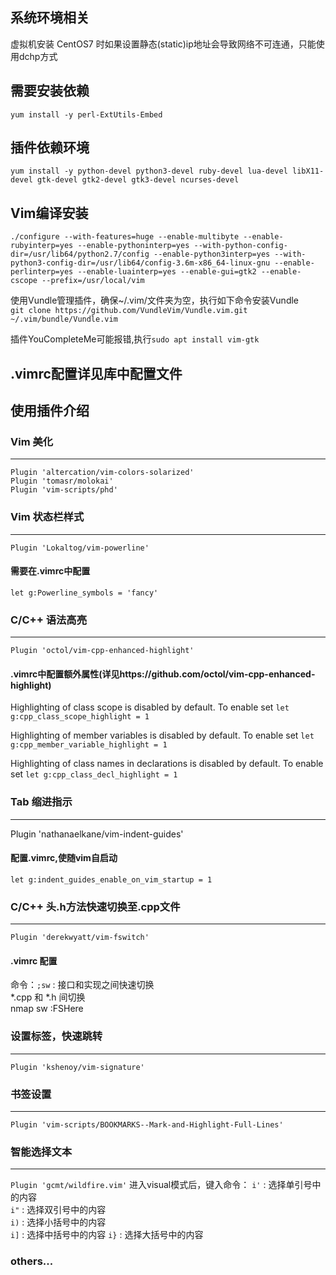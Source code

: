 ## 系统环境相关
虚拟机安装 CentOS7 时如果设置静态(static)ip地址会导致网络不可连通，只能使用dchp方式

## 需要安装依赖
`yum install -y perl-ExtUtils-Embed`

## 插件依赖环境
`yum install -y python-devel python3-devel ruby-devel lua-devel libX11-devel gtk-devel gtk2-devel gtk3-devel ncurses-devel`

## Vim编译安装
`./configure --with-features=huge --enable-multibyte --enable-rubyinterp=yes --enable-pythoninterp=yes --with-python-config-dir=/usr/lib64/python2.7/config --enable-python3interp=yes --with-python3-config-dir=/usr/lib64/config-3.6m-x86_64-linux-gnu --enable-perlinterp=yes --enable-luainterp=yes --enable-gui=gtk2 --enable-cscope --prefix=/usr/local/vim`

使用Vundle管理插件，确保~/.vim/文件夹为空，执行如下命令安装Vundle  
`git clone https://github.com/VundleVim/Vundle.vim.git ~/.vim/bundle/Vundle.vim`

插件YouCompleteMe可能报错,执行`sudo apt install vim-gtk`

## .vimrc配置详见库中配置文件

## 使用插件介绍
###  Vim 美化  
---
`Plugin 'altercation/vim-colors-solarized'`  
`Plugin 'tomasr/molokai'`  
`Plugin 'vim-scripts/phd'`  

### Vim 状态栏样式   
---
`Plugin 'Lokaltog/vim-powerline'`  
#### 需要在.vimrc中配置   
`let g:Powerline_symbols = 'fancy'`

### C/C++ 语法高亮
---
`Plugin 'octol/vim-cpp-enhanced-highlight'`  
#### .vimrc中配置额外属性(详见https://github.com/octol/vim-cpp-enhanced-highlight)
Highlighting of class scope is disabled by default. To enable set
`let g:cpp_class_scope_highlight = 1`

Highlighting of member variables is disabled by default. To enable set
`let g:cpp_member_variable_highlight = 1`

Highlighting of class names in declarations is disabled by default. To enable set
`let g:cpp_class_decl_highlight = 1`
  

### Tab 缩进指示
---
Plugin 'nathanaelkane/vim-indent-guides'
#### 配置.vimrc,使随vim自启动
`let g:indent_guides_enable_on_vim_startup = 1`
  

### C/C++ 头.h方法快速切换至.cpp文件
---
`Plugin 'derekwyatt/vim-fswitch'`
#### .vimrc 配置
命令：`;sw` : 接口和实现之间快速切换  
*.cpp 和 *.h 间切换  
nmap <silent> <Leader>sw :FSHere<cr>  
  

### 设置标签，快速跳转
---
`Plugin 'kshenoy/vim-signature'`

### 书签设置
---
`Plugin 'vim-scripts/BOOKMARKS--Mark-and-Highlight-Full-Lines'`

### 智能选择文本
---
`Plugin 'gcmt/wildfire.vim'`
进入visual模式后，键入命令：
`i'` : 选择单引号中的内容  
`i"` : 选择双引号中的内容  
`i)` : 选择小括号中的内容  
`i]` : 选择中括号中的内容
`i}` : 选择大括号中的内容

### others...


